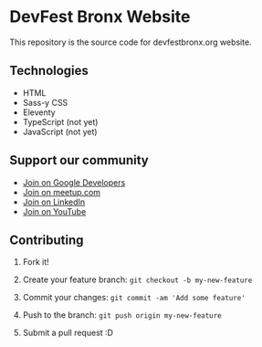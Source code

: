 # DevFest Bronx Website

This repository is the source code for devfestbronx.org website.

## Technologies

- HTML
- Sass-y CSS
- Eleventy
- TypeScript (not yet)
- JavaScript (not yet)

## Support our community

- [Join on Google Developers](https://gdg.community.dev/gdg-bronx/)
- [Join on meetup.com](https://www.meetup.com/GDG-Bronx/)
- [Join on LinkedIn](https://www.linkedin.com/groups/14356370/)
- [Join on YouTube](https://www.youtube.com/channel/UCZ2LRweTOntsfmxoEK3EYCw)

## Contributing

1. Fork it!

2. Create your feature branch: `git checkout -b my-new-feature`

3. Commit your changes: `git commit -am 'Add some feature'`

4. Push to the branch: `git push origin my-new-feature`

5. Submit a pull request :D


